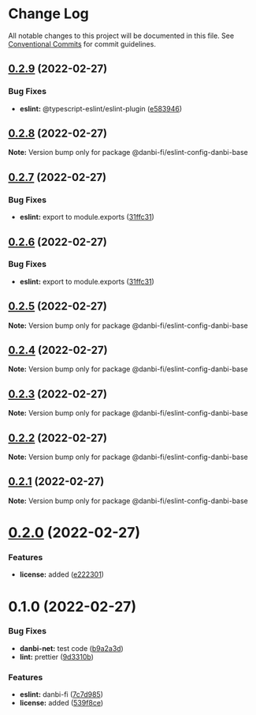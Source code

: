 # Change Log

All notable changes to this project will be documented in this file.
See [Conventional Commits](https://conventionalcommits.org) for commit guidelines.

## [0.2.9](https://github.com/danbi-fi/packages/compare/@danbi-fi/eslint-config-danbi-base@0.2.8...@danbi-fi/eslint-config-danbi-base@0.2.9) (2022-02-27)


### Bug Fixes

* **eslint:** @typescript-eslint/eslint-plugin ([e583946](https://github.com/danbi-fi/packages/commit/e583946f87623c945a4beeba2f5d1be21ebd5e3f))





## [0.2.8](https://github.com/danbi-fi/packages/compare/@danbi-fi/eslint-config-danbi-base@0.2.7...@danbi-fi/eslint-config-danbi-base@0.2.8) (2022-02-27)

**Note:** Version bump only for package @danbi-fi/eslint-config-danbi-base





## [0.2.7](https://github.com/danbi-fi/packages/compare/@danbi-fi/eslint-config-danbi-base@0.2.5...@danbi-fi/eslint-config-danbi-base@0.2.7) (2022-02-27)


### Bug Fixes

* **eslint:** export to module.exports ([31ffc31](https://github.com/danbi-fi/packages/commit/31ffc31c11fe08882f6fa439279e98754830195a))





## [0.2.6](https://github.com/danbi-fi/packages/compare/@danbi-fi/eslint-config-danbi-base@0.2.5...@danbi-fi/eslint-config-danbi-base@0.2.6) (2022-02-27)


### Bug Fixes

* **eslint:** export to module.exports ([31ffc31](https://github.com/danbi-fi/packages/commit/31ffc31c11fe08882f6fa439279e98754830195a))





## [0.2.5](https://github.com/danbi-fi/packages/compare/@danbi-fi/eslint-config-danbi-base@0.2.4...@danbi-fi/eslint-config-danbi-base@0.2.5) (2022-02-27)

**Note:** Version bump only for package @danbi-fi/eslint-config-danbi-base





## [0.2.4](https://github.com/danbi-fi/packages/compare/@danbi-fi/eslint-config-danbi-base@0.2.3...@danbi-fi/eslint-config-danbi-base@0.2.4) (2022-02-27)

**Note:** Version bump only for package @danbi-fi/eslint-config-danbi-base





## [0.2.3](https://github.com/danbi-fi/packages/compare/@danbi-fi/eslint-config-danbi-base@0.2.2...@danbi-fi/eslint-config-danbi-base@0.2.3) (2022-02-27)

**Note:** Version bump only for package @danbi-fi/eslint-config-danbi-base





## [0.2.2](https://github.com/danbi-fi/packages/compare/@danbi-fi/eslint-config-danbi-base@0.2.1...@danbi-fi/eslint-config-danbi-base@0.2.2) (2022-02-27)

**Note:** Version bump only for package @danbi-fi/eslint-config-danbi-base





## [0.2.1](https://github.com/danbi-fi/packages/compare/@danbi-fi/eslint-config-danbi-base@0.2.0...@danbi-fi/eslint-config-danbi-base@0.2.1) (2022-02-27)

**Note:** Version bump only for package @danbi-fi/eslint-config-danbi-base





# [0.2.0](https://github.com/danbi-fi/packages/compare/@danbi-fi/eslint-config-danbi-base@0.1.0...@danbi-fi/eslint-config-danbi-base@0.2.0) (2022-02-27)


### Features

* **license:** added ([e222301](https://github.com/danbi-fi/packages/commit/e2223015ba5bb7c387cdbb2a15df2b4d7e4f8268))





# 0.1.0 (2022-02-27)


### Bug Fixes

* **danbi-net:** test code ([b9a2a3d](https://github.com/danbi-fi/packages/commit/b9a2a3d999c2b9ead131ce4b5a04e9b8142b43be))
* **lint:** prettier ([9d3310b](https://github.com/danbi-fi/packages/commit/9d3310bc76af8e2b49ee4d55d25d47430ffbafeb))


### Features

* **eslint:** danbi-fi ([7c7d985](https://github.com/danbi-fi/packages/commit/7c7d9851e68f94b77d3ca645f9d0c06afb6b8c54))
* **license:** added ([539f8ce](https://github.com/danbi-fi/packages/commit/539f8cec0db60723bba26dc214dcc68da0d12c31))
